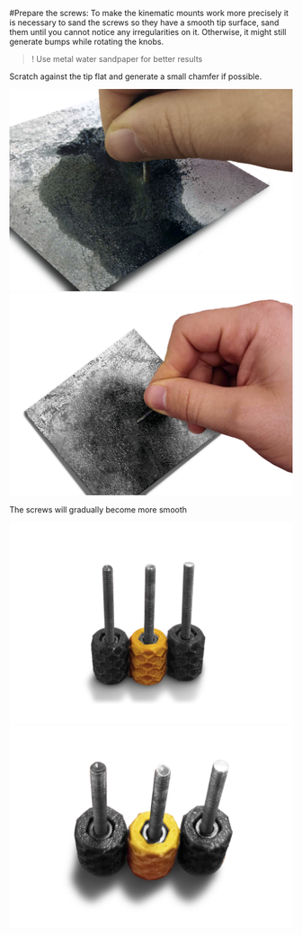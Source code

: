 #Prepare the screws: 
To make the kinematic mounts work more precisely it is necessary to sand the screws so they have a smooth tip surface, sand them until you cannot notice any irregularities on it. Otherwise, it might still generate bumps while rotating the knobs.

>! Use metal water sandpaper for better results


Scratch against the tip flat and generate a small chamfer if possible.

![](images/Sanding/Sanding3.jpg)
![](images/Sanding/Sanding4.jpg)

The screws will gradually become more smooth

![](images/Sanding/Sanding2.jpg)
![](images/Sanding/Sanding1.jpg)
